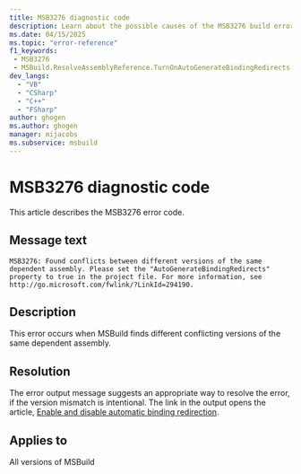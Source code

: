 ```yaml
---
title: MSB3276 diagnostic code
description: Learn about the possible causes of the MSB3276 build error and get troubleshooting tips.
ms.date: 04/15/2025
ms.topic: "error-reference"
f1_keywords:
 - MSB3276
 - MSBuild.ResolveAssemblyReference.TurnOnAutoGenerateBindingRedirects
dev_langs:
  - "VB"
  - "CSharp"
  - "C++"
  - "FSharp"
author: ghogen
ms.author: ghogen
manager: mijacobs
ms.subservice: msbuild
---
```

# MSB3276 diagnostic code

<!-- :::ErrorDefinitionDescription::: -->
<!-- :::editable-content name="introDescription"::: -->
This article describes the MSB3276 error code.
<!-- :::editable-content-end::: -->

## Message text

`MSB3276: Found conflicts between different versions of the same dependent assembly. Please set the "AutoGenerateBindingRedirects" property to true in the project file. For more information, see http://go.microsoft.com/fwlink/?LinkId=294190.`

## Description

This error occurs when MSBuild finds different conflicting versions of the same dependent assembly.

## Resolution

The error output message suggests an appropriate way to resolve the error, if the version mismatch is intentional. The link in the output opens the article, [Enable and disable automatic binding redirection](/dotnet/framework/configure-apps/how-to-enable-and-disable-automatic-binding-redirection).

## Applies to

All versions of MSBuild